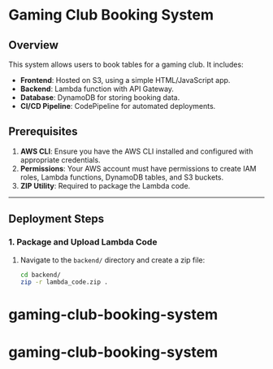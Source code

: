 # Gaming Club Booking System

## Overview
This system allows users to book tables for a gaming club. It includes:
- **Frontend**: Hosted on S3, using a simple HTML/JavaScript app.
- **Backend**: Lambda function with API Gateway.
- **Database**: DynamoDB for storing booking data.
- **CI/CD Pipeline**: CodePipeline for automated deployments.

## Prerequisites
1. **AWS CLI**: Ensure you have the AWS CLI installed and configured with appropriate credentials.
2. **Permissions**: Your AWS account must have permissions to create IAM roles, Lambda functions, DynamoDB tables, and S3 buckets.
3. **ZIP Utility**: Required to package the Lambda code.

---

## Deployment Steps

### **1. Package and Upload Lambda Code**
1. Navigate to the `backend/` directory and create a zip file:
   ```bash
   cd backend/
   zip -r lambda_code.zip .

# gaming-club-booking-system
# gaming-club-booking-system
